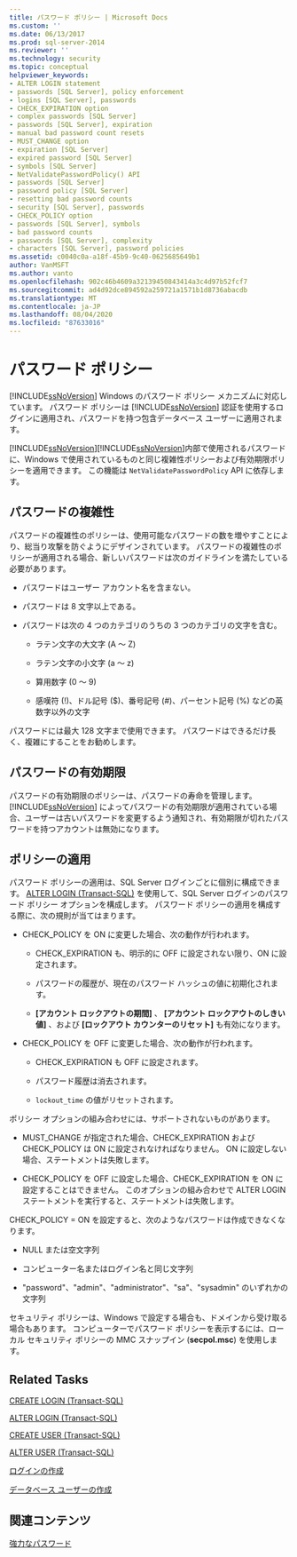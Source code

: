 ```yaml
---
title: パスワード ポリシー | Microsoft Docs
ms.custom: ''
ms.date: 06/13/2017
ms.prod: sql-server-2014
ms.reviewer: ''
ms.technology: security
ms.topic: conceptual
helpviewer_keywords:
- ALTER LOGIN statement
- passwords [SQL Server], policy enforcement
- logins [SQL Server], passwords
- CHECK_EXPIRATION option
- complex passwords [SQL Server]
- passwords [SQL Server], expiration
- manual bad password count resets
- MUST_CHANGE option
- expiration [SQL Server]
- expired password [SQL Server]
- symbols [SQL Server]
- NetValidatePasswordPolicy() API
- passwords [SQL Server]
- password policy [SQL Server]
- resetting bad password counts
- security [SQL Server], passwords
- CHECK_POLICY option
- passwords [SQL Server], symbols
- bad password counts
- passwords [SQL Server], complexity
- characters [SQL Server], password policies
ms.assetid: c0040c0a-a18f-45b9-9c40-0625685649b1
author: VanMSFT
ms.author: vanto
ms.openlocfilehash: 902c46b4609a32139450843414a3c4d97b52fcf7
ms.sourcegitcommit: ad4d92dce894592a259721a1571b1d8736abacdb
ms.translationtype: MT
ms.contentlocale: ja-JP
ms.lasthandoff: 08/04/2020
ms.locfileid: "87633016"
---
```

# <a name="password-policy"></a>パスワード ポリシー
  [!INCLUDE[ssNoVersion](../../includes/ssnoversion-md.md)] Windows のパスワード ポリシー メカニズムに対応しています。 パスワード ポリシーは [!INCLUDE[ssNoVersion](../../includes/ssnoversion-md.md)] 認証を使用するログインに適用され、パスワードを持つ包含データベース ユーザーに適用されます。  
  
 [!INCLUDE[ssNoVersion](../../includes/ssnoversion-md.md)][!INCLUDE[ssNoVersion](../../includes/ssnoversion-md.md)]内部で使用されるパスワードに、Windows で使用されているものと同じ複雑性ポリシーおよび有効期限ポリシーを適用できます。 この機能は `NetValidatePasswordPolicy` API に依存します。  
  
## <a name="password-complexity"></a>パスワードの複雑性  
 パスワードの複雑性のポリシーは、使用可能なパスワードの数を増やすことにより、総当り攻撃を防ぐようにデザインされています。 パスワードの複雑性のポリシーが適用される場合、新しいパスワードは次のガイドラインを満たしている必要があります。  
  
-   パスワードはユーザー アカウント名を含まない。  
  
-   パスワードは 8 文字以上である。  
  
-   パスワードは次の 4 つのカテゴリのうちの 3 つのカテゴリの文字を含む。  
  
    -   ラテン文字の大文字 (A ～ Z)  
  
    -   ラテン文字の小文字 (a ～ z)  
  
    -   算用数字 (0 ～ 9)  
  
    -   感嘆符 (!)、ドル記号 ($)、番号記号 (#)、パーセント記号 (%) などの英数字以外の文字  
  
 パスワードには最大 128 文字まで使用できます。 パスワードはできるだけ長く、複雑にすることをお勧めします。  
  
## <a name="password-expiration"></a>パスワードの有効期限  
 パスワードの有効期限のポリシーは、パスワードの寿命を管理します。 [!INCLUDE[ssNoVersion](../../includes/ssnoversion-md.md)] によってパスワードの有効期限が適用されている場合、ユーザーは古いパスワードを変更するよう通知され、有効期限が切れたパスワードを持つアカウントは無効になります。  
  
## <a name="policy-enforcement"></a>ポリシーの適用  
 パスワード ポリシーの適用は、SQL Server ログインごとに個別に構成できます。 [ALTER LOGIN &#40;Transact-SQL&#41;](/sql/t-sql/statements/alter-login-transact-sql) を使用して、SQL Server ログインのパスワード ポリシー オプションを構成します。 パスワード ポリシーの適用を構成する際に、次の規則が当てはまります。  
  
-   CHECK_POLICY を ON に変更した場合、次の動作が行われます。  
  
    -   CHECK_EXPIRATION も、明示的に OFF に設定されない限り、ON に設定されます。  
  
    -   パスワードの履歴が、現在のパスワード ハッシュの値に初期化されます。  
  
    -   **[アカウント ロックアウトの期間]** 、 **[アカウント ロックアウトのしきい値]** 、および **[ロックアウト カウンターのリセット]** も有効になります。  
  
-   CHECK_POLICY を OFF に変更した場合、次の動作が行われます。  
  
    -   CHECK_EXPIRATION も OFF に設定されます。  
  
    -   パスワード履歴は消去されます。  
  
    -   `lockout_time` の値がリセットされます。  
  
 ポリシー オプションの組み合わせには、サポートされないものがあります。  
  
-   MUST_CHANGE が指定された場合、CHECK_EXPIRATION および CHECK_POLICY は ON に設定されなければなりません。 ON に設定しない場合、ステートメントは失敗します。  
  
-   CHECK_POLICY を OFF に設定した場合、CHECK_EXPIRATION を ON に設定することはできません。 このオプションの組み合わせで ALTER LOGIN ステートメントを実行すると、ステートメントは失敗します。  
  
 CHECK_POLICY = ON を設定すると、次のようなパスワードは作成できなくなります。  
  
-   NULL または空文字列  
  
-   コンピューター名またはログイン名と同じ文字列  
  
-   "password"、"admin"、"administrator"、"sa"、"sysadmin" のいずれかの文字列  
  
 セキュリティ ポリシーは、Windows で設定する場合も、ドメインから受け取る場合もあります。 コンピューターでパスワード ポリシーを表示するには、ローカル セキュリティ ポリシーの MMC スナップイン (**secpol.msc**) を使用します。  
  
## <a name="related-tasks"></a>Related Tasks  
 [CREATE LOGIN &#40;Transact-SQL&#41;](/sql/t-sql/statements/create-login-transact-sql)  
  
 [ALTER LOGIN &#40;Transact-SQL&#41;](/sql/t-sql/statements/alter-login-transact-sql)  
  
 [CREATE USER &#40;Transact-SQL&#41;](/sql/t-sql/statements/create-user-transact-sql)  
  
 [ALTER USER &#40;Transact-SQL&#41;](/sql/t-sql/statements/alter-user-transact-sql)  
  
 [ログインの作成](authentication-access/create-a-login.md)  
  
 [データベース ユーザーの作成](authentication-access/create-a-database-user.md)  
  
## <a name="related-content"></a>関連コンテンツ  
 [強力なパスワード](strong-passwords.md)  
  
  
